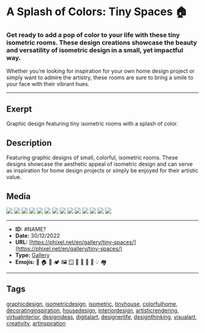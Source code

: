 # A Splash of Colors: Tiny Spaces 🏠
### Get ready to add a pop of color to your life with these tiny isometric rooms. These design creations showcase the beauty and versatility of isometric design in a small, yet impactful way.

Whether you’re looking for inspiration for your own home design project or simply want to admire the artistry, these rooms are sure to bring a smile to your face with their vibrant hues.


------------
## Exerpt
Graphic design featuring tiny isometric rooms with a splash of color.
## Description
Featuring graphic designs of small, colorful, isometric rooms. These designs showcase the aesthetic appeal of isometric design and can serve as inspiration for home design projects or simply be enjoyed for their artistic value.
## Media
<img src="media/577836e4/tiny-space-dining-room.jpg">
<img src="media/9c1860d7/tiny-space-lobby.jpg">
<img src="media/1f6a5cea/tiny-space-study.jpg">
<img src="media/5460a33e/tiny-space-living-room.jpg">
<img src="media/8c8638b2/tiny-space-bathroom.jpg">
<img src="media/ba63aa1d/tiny-space-hall.jpg">
<img src="media/26a40b44/tiny-space-kitchen.jpg">
<img src="media/6009791a/tiny-space-laundry.jpg">
<img src="media/4b23bea8/tiny-space-kids-bedroom.jpg">
<img src="media/31abfa22/tiny-space-library.jpg">
<img src="media/3545b2d6/tiny-space-storage.jpg">
<img src="media/dc671033/tiny-space-hallway.jpg">
<img src="media/0b9e7a4f/tiny-space-porch.jpg">
<img src="media/2ee68c2f/tiny-space-bedroom.jpg">

------------
- **ID:** #NAME?
- **Date:** 30/12/2022
- **URL:** [https://phixel.net/en/gallery/tiny-spaces/](https://phixel.net/en/gallery/tiny-spaces/)
- **Type:** [Gallery](#gallery)
- **Emojis:** 🎨 🏠 🌈 🏕 🖼 🪟 🚪 🚽 🛀 🚿 💡 🏘

------------
## Tags
[graphicdesign](#graphicdesign), [isometricdesign](#isometricdesign), [isometric](#isometric), [tinyhouse](#tinyhouse), [colorfulhome](#colorfulhome), [decoratinginspiration](#decoratinginspiration), [housedesign](#housedesign), [interiordesign](#interiordesign), [artisticrendering](#artisticrendering), [virtualinterior](#virtualinterior), [designideas](#designideas), [digitalart](#digitalart), [designerlife](#designerlife), [designthinking](#designthinking), [visualart](#visualart), [creativity](#creativity), [artinspiration](#artinspiration)
